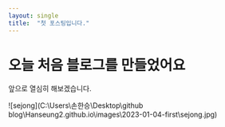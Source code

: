 ```yaml
---
layout: single
title:  "첫 포스팅입니다."
---
```


# 오늘 처음 블로그를 만들었어요

앞으로 열심히 해보겠습니다.

![sejong](C:\Users\손한승\Desktop\github blog\Hanseung2.github.io\images\2023-01-04-first\sejong.jpg)
